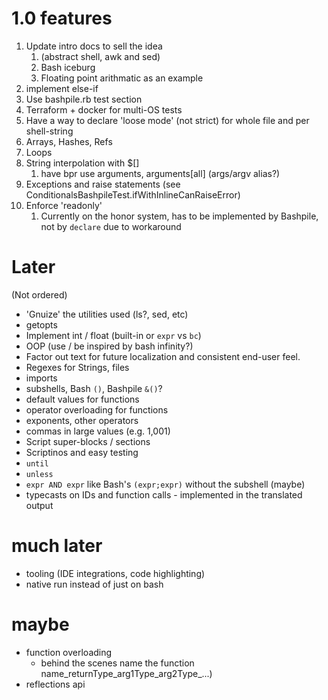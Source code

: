 # 1.0 features
1. Update intro docs to sell the idea 
   1. (abstract shell, awk and sed)
   2. Bash iceburg
   3. Floating point arithmatic as an example
2. implement else-if
3. Use bashpile.rb test section
4. Terraform + docker for multi-OS tests
5. Have a way to declare 'loose mode' (not strict) for whole file and per shell-string
6. Arrays, Hashes, Refs
7. Loops
8. String interpolation with $[]
   1. have bpr use arguments, arguments[all] (args/argv alias?)
9. Exceptions and raise statements (see ConditionalsBashpileTest.ifWithInlineCanRaiseError)
10. Enforce 'readonly' 
    1. Currently on the honor system, has to be implemented by Bashpile, not by `declare` due to workaround

# Later
(Not ordered)
* 'Gnuize' the utilities used (ls?, sed, etc)
* getopts
* Implement int / float (built-in or `expr` vs `bc`)
* OOP (use / be inspired by bash infinity?)
* Factor out text for future localization and consistent end-user feel.
* Regexes for Strings, files
* imports
* subshells, Bash `()`, Bashpile `&()`?
* default values for functions
* operator overloading for functions
* exponents, other operators
* commas in large values (e.g. 1,001)
* Script super-blocks / sections
* Scriptinos and easy testing
* `until`
* `unless`
* `expr AND expr` like Bash's `(expr;expr)` without the subshell (maybe)
* typecasts on IDs and function calls - implemented in the translated output

# much later
* tooling (IDE integrations, code highlighting)
* native run instead of just on bash

# maybe
* function overloading 
   * behind the scenes name the function name_returnType_arg1Type_arg2Type_...)
* reflections api